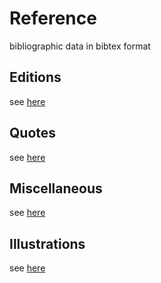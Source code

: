 # Reference

bibliographic data in bibtex format


## Editions

see [here](https://github.com/drahtwort/ref/blob/master/data/eds.bib)


## Quotes

see [here](https://github.com/drahtwort/ref/blob/master/data/qts.bib)


## Miscellaneous

see [here](https://github.com/drahtwort/ref/blob/master/data/pub.bib)


## Illustrations

see [here](https://github.com/drahtwort/ref/blob/master/data/ill.bib)
